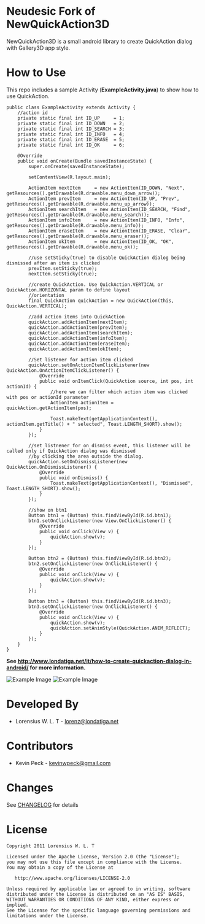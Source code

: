 Neudesic Fork of NewQuickAction3D
================

NewQuickAction3D is a small android library to create QuickAction dialog with Gallery3D app style.

How to Use
==========
This repo includes a sample Activity (__ExampleActivity.java__) to show how to use QuickAction.

	public class ExampleActivity extends Activity {
		//action id
		private static final int ID_UP     = 1;
		private static final int ID_DOWN   = 2;
		private static final int ID_SEARCH = 3;
		private static final int ID_INFO   = 4;
		private static final int ID_ERASE  = 5;	
		private static final int ID_OK     = 6;
	    
		@Override
		public void onCreate(Bundle savedInstanceState) {
			super.onCreate(savedInstanceState);

			setContentView(R.layout.main);

			ActionItem nextItem 	= new ActionItem(ID_DOWN, "Next", getResources().getDrawable(R.drawable.menu_down_arrow));
			ActionItem prevItem 	= new ActionItem(ID_UP, "Prev", getResources().getDrawable(R.drawable.menu_up_arrow));
        	ActionItem searchItem 	= new ActionItem(ID_SEARCH, "Find", getResources().getDrawable(R.drawable.menu_search));
        	ActionItem infoItem 	= new ActionItem(ID_INFO, "Info", getResources().getDrawable(R.drawable.menu_info));
        	ActionItem eraseItem 	= new ActionItem(ID_ERASE, "Clear", getResources().getDrawable(R.drawable.menu_eraser));
        	ActionItem okItem 		= new ActionItem(ID_OK, "OK", getResources().getDrawable(R.drawable.menu_ok));
        
        	//use setSticky(true) to disable QuickAction dialog being dismissed after an item is clicked
        	prevItem.setSticky(true);
        	nextItem.setSticky(true);
		
			//create QuickAction. Use QuickAction.VERTICAL or QuickAction.HORIZONTAL param to define layout 
        	//orientation
			final QuickAction quickAction = new QuickAction(this, QuickAction.VERTICAL);
		
			//add action items into QuickAction
        	quickAction.addActionItem(nextItem);
			quickAction.addActionItem(prevItem);
        	quickAction.addActionItem(searchItem);
        	quickAction.addActionItem(infoItem);
        	quickAction.addActionItem(eraseItem);
        	quickAction.addActionItem(okItem);
        
        	//Set listener for action item clicked
			quickAction.setOnActionItemClickListener(new QuickAction.OnActionItemClickListener() {			
				@Override
				public void onItemClick(QuickAction source, int pos, int actionId) {
					//here we can filter which action item was clicked with pos or actionId parameter
					ActionItem actionItem = quickAction.getActionItem(pos);
                 
					Toast.makeText(getApplicationContext(), actionItem.getTitle() + " selected", Toast.LENGTH_SHORT).show();			    
				}
			});
		
			//set listnener for on dismiss event, this listener will be called only if QuickAction dialog was dismissed
			//by clicking the area outside the dialog.
			quickAction.setOnDismissListener(new QuickAction.OnDismissListener() {			
				@Override
				public void onDismiss() {
					Toast.makeText(getApplicationContext(), "Dismissed", Toast.LENGTH_SHORT).show();
				}
			});
		
			//show on btn1
			Button btn1 = (Button) this.findViewById(R.id.btn1);
			btn1.setOnClickListener(new View.OnClickListener() {
				@Override
				public void onClick(View v) {
					quickAction.show(v);
				}
			});

			Button btn2 = (Button) this.findViewById(R.id.btn2);
			btn2.setOnClickListener(new OnClickListener() {
				@Override
				public void onClick(View v) {
					quickAction.show(v);
				}
			});
		
			Button btn3 = (Button) this.findViewById(R.id.btn3);
			btn3.setOnClickListener(new OnClickListener() {
				@Override
				public void onClick(View v) {
					quickAction.show(v);
					quickAction.setAnimStyle(QuickAction.ANIM_REFLECT);
				}
			});
		}
	}

**See http://www.londatiga.net/it/how-to-create-quickaction-dialog-in-android/ for more information.**

![Example Image](http://londatiga.net/images/quickaction3d_horizontal.png)  ![Example Image](http://londatiga.net/images/quickaction3d_vertical.png) 

Developed By
============

* Lorensius W. L. T - <lorenz@londatiga.net>

Contributors
============

* Kevin Peck - <kevinwpeck@gmail.com>

Changes
=======

See [CHANGELOG](https://github.com/lorensiuswlt/NewQuickAction3D/blob/master/CHANGELOG.md) for details

License
=======

    Copyright 2011 Lorensius W. L. T

    Licensed under the Apache License, Version 2.0 (the "License");
    you may not use this file except in compliance with the License.
    You may obtain a copy of the License at

       http://www.apache.org/licenses/LICENSE-2.0

    Unless required by applicable law or agreed to in writing, software
    distributed under the License is distributed on an "AS IS" BASIS,
    WITHOUT WARRANTIES OR CONDITIONS OF ANY KIND, either express or implied.
    See the License for the specific language governing permissions and
    limitations under the License.